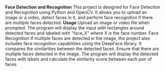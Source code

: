 **Face Detection and Recognition**
This project is designed for Face Detection and Recognition using Python and OpenCV. It allows you to upload an image or a video, detect faces in it, and perform face recognition if there are multiple faces detected.
**Usage**
Upload an image or video file when prompted.
The program will display the input with rectangles around detected faces and labeled with "face_X" where X is the face number.
Face Recognition
If multiple faces are detected in the image, the project also includes face recognition capabilities using the DeepFace library. It compares the similarities between the detected faces.
Ensure that there are multiple faces detected in the image.
The program will display the detected faces with labels and calculate the similarity score between each pair of faces.
